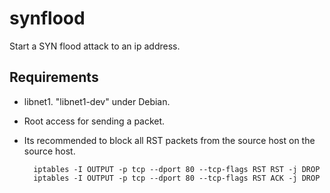 # synflood
Start a SYN flood attack to an ip address.

## Requirements
- libnet1. "libnet1-dev" under Debian.
- Root access for sending a packet.
- Its recommended to block all RST packets from the source host on the source host.

		iptables -I OUTPUT -p tcp --dport 80 --tcp-flags RST RST -j DROP
		iptables -I OUTPUT -p tcp --dport 80 --tcp-flags RST ACK -j DROP
